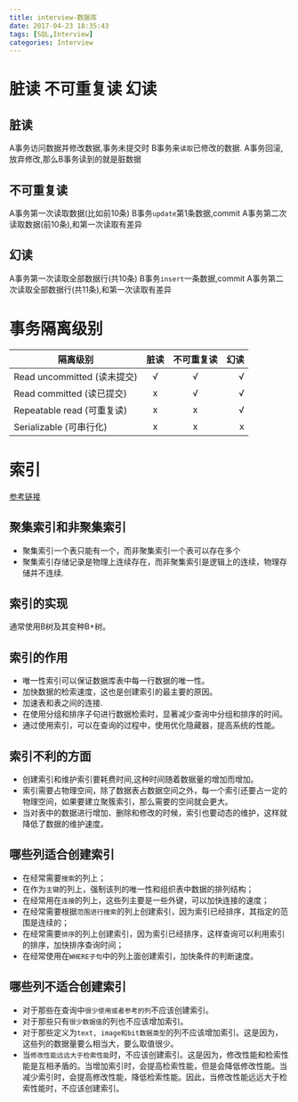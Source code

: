 ```yaml
---
title: interview-数据库
date: 2017-04-23 18:35:43
tags: [SQL,Interview]
categories: Interview
---
```


# 脏读 不可重复读 幻读
## 脏读
A事务访问数据并修改数据,事务未提交时
B事务来`读取`已修改的数据.
A事务回滚,放弃修改,那么B事务读到的就是脏数据
## 不可重复读
A事务第一次读取数据(比如前10条)
B事务`update`第1条数据,commit
A事务第二次读取数据(前10条),和第一次读取有差异
## 幻读
A事务第一次读取全部数据行(共10条)
B事务`insert`一条数据,commit
A事务第二次读取全部数据行(共11条),和第一次读取有差异



# 事务隔离级别
| 隔离级别       | 脏读           |  不可重复读     | 幻读  |
| ------------- |:-------------:| :-------------:| -----:|
| Read uncommitted (读未提交)| √ | √ | √ |
| Read committed (读已提交)  | x | √ | √ |
| Repeatable read (可重复读) | x | x | √ |
| Serializable (可串行化)    | x | x | x |




# 索引
[参考链接](http://blog.csdn.net/kennyrose/article/details/7532032)
## 聚集索引和非聚集索引
* 聚集索引一个表只能有一个，而非聚集索引一个表可以存在多个
* 聚集索引存储记录是物理上连续存在，而非聚集索引是逻辑上的连续，物理存储并不连续.

## 索引的实现
通常使用B树及其变种B+树。

## 索引的作用
* 唯一性索引可以保证数据库表中每一行数据的唯一性。
* 加快数据的检索速度，这也是创建索引的最主要的原因。
* 加速表和表之间的连接.
* 在使用分组和排序子句进行数据检索时，显著减少查询中分组和排序的时间。
* 通过使用索引，可以在查询的过程中，使用优化隐藏器，提高系统的性能。

## 索引不利的方面
* 创建索引和维护索引要耗费时间,这种时间随着数据量的增加而增加。
* 索引需要占物理空间，除了数据表占数据空间之外，每一个索引还要占一定的物理空间，如果要建立聚簇索引，那么需要的空间就会更大。
* 当对表中的数据进行增加、删除和修改的时候，索引也要动态的维护，这样就降低了数据的维护速度。

## 哪些列适合创建索引
* 在经常需要`搜索`的列上；
* 在作为`主键`的列上，强制该列的唯一性和组织表中数据的排列结构；
* 在经常用在`连接`的列上，这些列主要是一些外键，可以加快连接的速度；
* 在经常需要根据`范围进行搜索`的列上创建索引，因为索引已经排序，其指定的范围是连续的；
* 在经常需要`排序`的列上创建索引，因为索引已经排序，这样查询可以利用索引的排序，加快排序查询时间；
* 在经常使用在`WHERE子句`中的列上面创建索引，加快条件的判断速度。

## 哪些列不适合创建索引
* 对于那些在查询中`很少使用或者参考的列`不应该创建索引。
* 对于那些只有`很少数据值`的列也不应该增加索引。
* 对于那些定义为`text, image和bit数据类型`的列不应该增加索引。这是因为，这些列的数据量要么相当大，要么取值很少。
* 当`修改性能远远大于检索性能`时，不应该创建索引。这是因为，修改性能和检索性能是互相矛盾的。当增加索引时，会提高检索性能，但是会降低修改性能。当减少索引时，会提高修改性能，降低检索性能。因此，当修改性能远远大于检索性能时，不应该创建索引。

